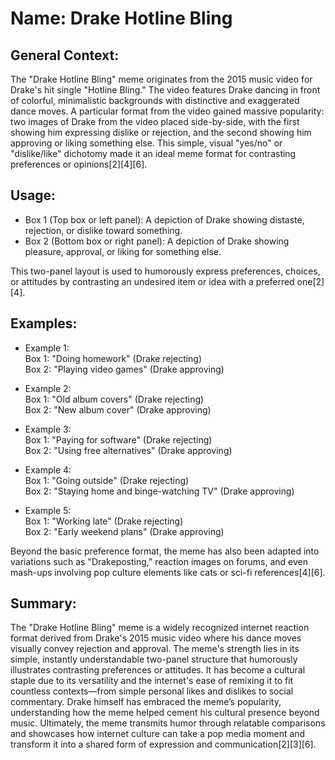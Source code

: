 # Name: Drake Hotline Bling

## General Context:
The "Drake Hotline Bling" meme originates from the 2015 music video for Drake's hit single "Hotline Bling." The video features Drake dancing in front of colorful, minimalistic backgrounds with distinctive and exaggerated dance moves. A particular format from the video gained massive popularity: two images of Drake from the video placed side-by-side, with the first showing him expressing dislike or rejection, and the second showing him approving or liking something else. This simple, visual "yes/no" or "dislike/like" dichotomy made it an ideal meme format for contrasting preferences or opinions[2][4][6].

## Usage:
* Box 1 (Top box or left panel): A depiction of Drake showing distaste, rejection, or dislike toward something.
* Box 2 (Bottom box or right panel): A depiction of Drake showing pleasure, approval, or liking for something else.

This two-panel layout is used to humorously express preferences, choices, or attitudes by contrasting an undesired item or idea with a preferred one[2][4].

## Examples:
* Example 1:  
Box 1: "Doing homework" (Drake rejecting)  
Box 2: "Playing video games" (Drake approving)  

* Example 2:  
Box 1: "Old album covers" (Drake rejecting)  
Box 2: "New album cover" (Drake approving)  

* Example 3:  
Box 1: "Paying for software" (Drake rejecting)  
Box 2: "Using free alternatives" (Drake approving)  

* Example 4:  
Box 1: "Going outside" (Drake rejecting)  
Box 2: "Staying home and binge-watching TV" (Drake approving)  

* Example 5:  
Box 1: "Working late" (Drake rejecting)  
Box 2: "Early weekend plans" (Drake approving)  

Beyond the basic preference format, the meme has also been adapted into variations such as "Drakeposting," reaction images on forums, and even mash-ups involving pop culture elements like cats or sci-fi references[4][6].

## Summary:
The "Drake Hotline Bling" meme is a widely recognized internet reaction format derived from Drake's 2015 music video where his dance moves visually convey rejection and approval. The meme's strength lies in its simple, instantly understandable two-panel structure that humorously illustrates contrasting preferences or attitudes. It has become a cultural staple due to its versatility and the internet's ease of remixing it to fit countless contexts—from simple personal likes and dislikes to social commentary. Drake himself has embraced the meme’s popularity, understanding how the meme helped cement his cultural presence beyond music. Ultimately, the meme transmits humor through relatable comparisons and showcases how internet culture can take a pop media moment and transform it into a shared form of expression and communication[2][3][6].